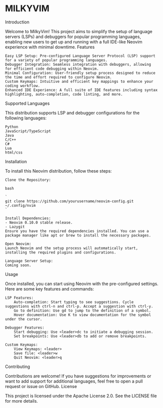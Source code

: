 # MILKYVIM

Introduction

Welcome to MilkyVim! This project aims to simplify the setup of language servers (LSPs) and debuggers for popular programming languages, enabling new users to get up and running with a full IDE-like Neovim experience with minimal downtime.
Features

    Easy LSP Setup: Pre-configured Language Server Protocol (LSP) support for a variety of popular programming languages.
    Debugger Integration: Seamless integration with debuggers, allowing for efficient code debugging within Neovim.
    Minimal Configuration: User-friendly setup process designed to reduce the time and effort required to configure Neovim.
    Custom Keymaps: Intuitive and efficient key mappings to enhance your coding workflow.
    Enhanced IDE Experience: A full suite of IDE features including syntax highlighting, auto-completion, code linting, and more.

Supported Languages

This distribution supports LSP and debugger configurations for the following languages:

    Python
    JavaScript/TypeScript
    Java
    C/C++
    C#
    Lua
    html/css

Installation

To install this Neovim distribution, follow these steps:

    Clone the Repository:

    bash

    `
    git clone https://github.com/yourusername/neovim-config.git ~/.config/nvim
    `

    Install Dependencies:
    - Neovim 0.10.0 stable release.
    - Lazygit
    Ensure you have the required dependencies installed. You can use a package manager like apt or brew to install the necessary packages.

    Open Neovim:
    Launch Neovim and the setup process will automatically start, installing the required plugins and configurations.

    Language Server Setup:
    Coming soon.

Usage

Once installed, you can start using Neovim with the pre-configured settings. Here are some key features and commands:

    LSP Features:
        Auto-completion: Start typing to see suggestions. Cycle suggestions with ctrl-n and ctrl-p. Accept a suggestion with ctrl-y.
        Go to definition: Use gd to jump to the definition of a symbol.
        Hover documentation: Use K to view documentation for the symbol under the cursor.

    Debugger Features:
        Start debugging: Use <leader>dc to initiate a debugging session.
        Set breakpoints: Use <leader>db to add or remove breakpoints.

    Custom Keymaps:
        View Keymaps: <leader>
        Save file: <leader>w
        Quit Neovim: <leader>q

Contributing

Contributions are welcome! If you have suggestions for improvements or want to add support for additional languages, feel free to open a pull request or issue on GitHub.
License

This project is licensed under the Apache License 2.0. See the LICENSE file for more details.

